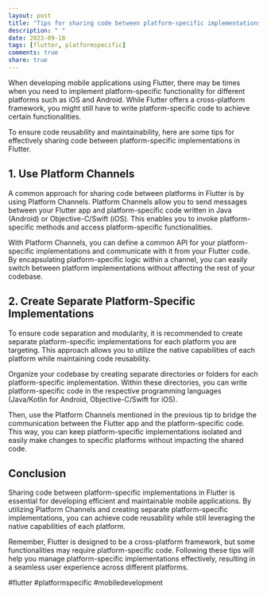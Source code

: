 ```yaml
---
layout: post
title: "Tips for sharing code between platform-specific implementations in Flutter."
description: " "
date: 2023-09-18
tags: [flutter, platformspecific]
comments: true
share: true
---
```


When developing mobile applications using Flutter, there may be times when you need to implement platform-specific functionality for different platforms such as iOS and Android. While Flutter offers a cross-platform framework, you might still have to write platform-specific code to achieve certain functionalities.

To ensure code reusability and maintainability, here are some tips for effectively sharing code between platform-specific implementations in Flutter.

## 1. Use Platform Channels

A common approach for sharing code between platforms in Flutter is by using Platform Channels. Platform Channels allow you to send messages between your Flutter app and platform-specific code written in Java (Android) or Objective-C/Swift (iOS). This enables you to invoke platform-specific methods and access platform-specific functionalities.

With Platform Channels, you can define a common API for your platform-specific implementations and communicate with it from your Flutter code. By encapsulating platform-specific logic within a channel, you can easily switch between platform implementations without affecting the rest of your codebase.

## 2. Create Separate Platform-Specific Implementations

To ensure code separation and modularity, it is recommended to create separate platform-specific implementations for each platform you are targeting. This approach allows you to utilize the native capabilities of each platform while maintaining code reusability.

Organize your codebase by creating separate directories or folders for each platform-specific implementation. Within these directories, you can write platform-specific code in the respective programming languages (Java/Kotlin for Android, Objective-C/Swift for iOS).

Then, use the Platform Channels mentioned in the previous tip to bridge the communication between the Flutter app and the platform-specific code. This way, you can keep platform-specific implementations isolated and easily make changes to specific platforms without impacting the shared code.

## Conclusion

Sharing code between platform-specific implementations in Flutter is essential for developing efficient and maintainable mobile applications. By utilizing Platform Channels and creating separate platform-specific implementations, you can achieve code reusability while still leveraging the native capabilities of each platform.

Remember, Flutter is designed to be a cross-platform framework, but some functionalities may require platform-specific code. Following these tips will help you manage platform-specific implementations effectively, resulting in a seamless user experience across different platforms.

\#flutter #platformspecific #mobiledevelopment